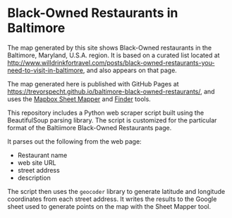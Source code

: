 # Black-Owned Restaurants in Baltimore

The map generated by this site shows Black-Owned restaurants in the Baltimore, Maryland, U.S.A. region. It is based on a curated list located at http://www.willdrinkfortravel.com/posts/black-owned-restaurants-you-need-to-visit-in-baltimore, and also appears on that page.

The map generated here is published with GitHub Pages at https://trevorspecht.github.io/baltimore-black-owned-restaurants/, and uses the [Mapbox Sheet Mapper](https://www.mapbox.com/impact-tools/sheet-mapper) and [Finder](https://www.mapbox.com/impact-tools/finder) tools.

This repository includes a Python web scraper script built using the BeautifulSoup parsing library. The script is customized for the particular format of the Baltiimore Black-Owned Restaurants page.

It parses out the following from the web page:
- Restaurant name
- web site URL
- street address
- description

The script then uses the `geocoder` library to generate latitude and longitude coordinates from each street address. It writes the results to the Google sheet used to generate points on the map with the Sheet Mapper tool. 
